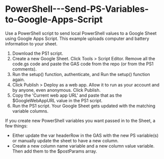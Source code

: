 # PowerShell---Send-PS-Variables-to-Google-Apps-Script
Use a PowerShell script to send local PowerShell values to a Google Sheet using Google Apps Script. This example uploads computer and battery information to your sheet.

1. Download the PS1 script.
2. Create a new Google Sheet. Click Tools > Script Editor. Remove all the code.gs code and paste the GAS code from the repo (or from the PS1 comments).
3. Run the setup() function, authenticate, and Run the setup() function again.
4. Click Publish > Deploy as a web app. Allow it to run as your account and by anyone, even anonymous. Click Publish.
5. Copy the 'Current web app URL' and paste that as the $GoogleWebAppURL value in the PS1 script.
6. Run the PS1 script. Your Google Sheet gets updated with the matching variable columns.

If you create new PowerShell variables you want passed in to the Sheet, a few things: 
* Either update the var headerRow in the GAS with the new PS variable(s) or manually update the sheet to have a new column.
* Create a new column name variable and a new column value variable. Then add them to the $postParams array.
